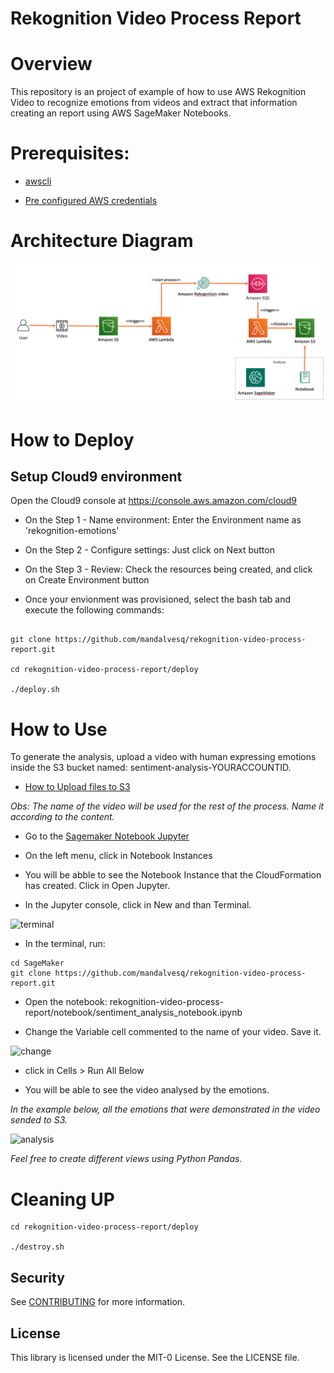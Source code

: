 # Rekognition Video Process Report

# Overview 

This repository is an project of example of how to use AWS Rekognition Video to recognize emotions from videos and extract that information creating an report using AWS SageMaker Notebooks.

# Prerequisites: 

- [awscli](https://docs.aws.amazon.com/cli/latest/userguide/cli-chap-install.html)

- [Pre configured AWS credentials](https://docs.aws.amazon.com/amazonswf/latest/developerguide/RubyFlowOptions.html)

# Architecture Diagram

![architecture](architecture.png)

# How to Deploy

## Setup Cloud9 environment

Open the Cloud9 console at https://console.aws.amazon.com/cloud9

- On the Step 1 - Name environment: Enter the Environment name as 'rekognition-emotions'

- On the Step 2 - Configure settings: Just click on Next button

- On the Step 3 - Review: Check the resources being created, and click on Create Environment button

- Once your envionment was provisioned, select the bash tab and execute the following commands:

```

git clone https://github.com/mandalvesq/rekognition-video-process-report.git

cd rekognition-video-process-report/deploy

./deploy.sh
````

# How to Use

To generate the analysis, upload a video with human expressing emotions inside the S3 bucket named: sentiment-analysis-YOURACCOUNTID.

- [How to Upload files to S3](https://docs.aws.amazon.com/AmazonS3/latest/user-guide/upload-objects.html) 

*Obs: The name of the video will be used for the rest of the process. Name it according to the content.*

- Go to the [Sagemaker Notebook Jupyter](https://console.aws.amazon.com/sagemaker)

- On the left menu, click in Notebook Instances

- You will be abble to see the Notebook Instance that the CloudFormation has created. Click in Open Jupyter.

- In the Jupyter console, click in New and than Terminal.

![terminal](terminal.png)

- In the terminal, run:

```
cd SageMaker
git clone https://github.com/mandalvesq/rekognition-video-process-report.git
```
- Open the notebook: rekognition-video-process-report/notebook/sentiment_analysis_notebook.ipynb

- Change the Variable cell commented to the name of your video. Save it.

![change](change.png)

- click in Cells > Run All Below

- You will be able to see the video analysed by the emotions.



*In the example below, all the emotions that were demonstrated in the video sended to S3.*

![analysis](analysis.png)

*Feel free to create different views using Python Pandas.*

# Cleaning UP
```
cd rekognition-video-process-report/deploy

./destroy.sh
```

## Security

See [CONTRIBUTING](CONTRIBUTING.md#security-issue-notifications) for more information.

## License

This library is licensed under the MIT-0 License. See the LICENSE file.
